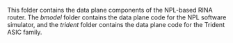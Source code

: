 This folder contains the data plane components of the NPL-based RINA router. The _bmodel_ folder contains the data plane 
code for the NPL software simulator, and the _trident_ folder contains the data plane code for the Trident ASIC family. 
